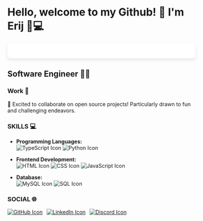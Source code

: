 # Hello, welcome to my Github! 👋 I'm Erij 🚀💻

<div style="text-align: center; background-color: #ffffff; padding: 20px; border-radius: 8px; box-shadow: 0 4px 8px rgba(0, 0, 0, 0.1);">
 <!-- <img src="ery-banner-01.jpg" alt="Your Image Alt Text" style="width: 100%; border-radius: 8px;" /> -->
</div>


## Software Engineer 👩‍💻


### Work 💼

👯 Excited to collaborate on open source projects! Particularly drawn to fun and challenging endeavors.


### SKILLS 💻
- **Programming Languages:** 
  <br> ![TypeScript Icon](https://img.icons8.com/color/48/000000/typescript.png) ![Python Icon]([https://img.icons8.com/color/48/000000/java-coffee-cup-logo.png](https://img.icons8.com/?size=100&id=13441&format=png&color=000000))
- **Frontend Development:** 
  <br> ![HTML Icon](https://img.icons8.com/color/48/000000/html-5.png) ![CSS Icon](https://img.icons8.com/color/48/000000/css3.png) ![JavaScript Icon](https://img.icons8.com/color/48/000000/javascript.png)

- **Database:** 
  <br> ![MySQL Icon](https://img.icons8.com/color/48/000000/mysql-logo.png) ![SQL Icon](https://img.icons8.com/color/48/000000/database-restore.png)

### SOCIAL 🌐
[![GitHub Icon](https://img.icons8.com/color/24/000000/github.png)](https://github.com/ereej "Github username: ereej")&ensp;
[![LinkedIn Icon](https://img.icons8.com/color/24/000000/linkedin.png)](https://linkedin.com/in/erij-tarhouni-bb0b151b2 "LinkedIn profile")&ensp;
[![Discord Icon](https://img.icons8.com/color/24/000000/discord.png)](ereej#8729 "ereej#8729")
<br><br>

<!-- > 🌌 Unlocking the digital universe, one keystroke at a time! Let's embark on a coding odyssey together, where bugs are mythical creatures and merges dance in harmony. Connect with me, fellow coder, and let's script some digital magic! 🚀✨ -->
